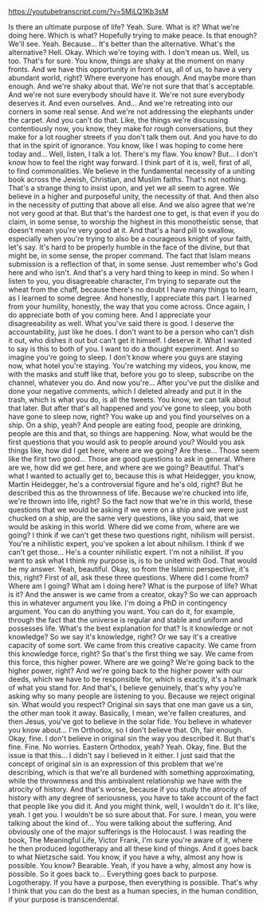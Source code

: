 https://youtubetranscript.com/?v=5MiLQ1Kb3sM

 Is there an ultimate purpose of life? Yeah. Sure. What is it? What we're doing here. Which is what? Hopefully trying to make peace. Is that enough? We'll see. Yeah. Because... It's better than the alternative. What's the alternative? Hell. Okay. Which we're toying with. I don't mean us. Well, us too. That's for sure. You know, things are shaky at the moment on many fronts. And we have this opportunity in front of us, all of us, to have a very abundant world, right? Where everyone has enough. And maybe more than enough. And we're shaky about that. We're not sure that that's acceptable. And we're not sure everybody should have it. We're not sure everybody deserves it. And even ourselves. And... And we're retreating into our corners in some real sense. And we're not addressing the elephants under the carpet. And you can't do that. Like, the things we're discussing contentiously now, you know, they make for rough conversations, but they make for a lot rougher streets if you don't talk them out. And you have to do that in the spirit of ignorance. You know, like I was hoping to come here today and... Well, listen, I talk a lot. There's my flaw. You know? But... I don't know how to feel the right way forward. I think part of it is, well, first of all, to find commonalities. We believe in the fundamental necessity of a uniting book across the Jewish, Christian, and Muslim faiths. That's not nothing. That's a strange thing to insist upon, and yet we all seem to agree. We believe in a higher and purposeful unity, the necessity of that. And then also in the necessity of putting that above all else. And we also agree that we're not very good at that. But that's the hardest one to get, is that even if you do claim, in some sense, to worship the highest in this monotheistic sense, that doesn't mean you're very good at it. And that's a hard pill to swallow, especially when you're trying to also be a courageous knight of your faith, let's say. It's hard to be properly humble in the face of the divine, but that might be, in some sense, the proper command. The fact that Islam means submission is a reflection of that, in some sense. Just remember who's God here and who isn't. And that's a very hard thing to keep in mind. So when I listen to you, you disagreeable character, I'm trying to separate out the wheat from the chaff, because there's no doubt I have many things to learn, as I learned to some degree. And honestly, I appreciate this part. I learned from your humility, honestly, the way that you come across. Once again, I do appreciate both of you coming here. And I appreciate your disagreeability as well. What you've said there is good. I deserve the accountability, just like he does. I don't want to be a person who can't dish it out, who dishes it out but can't get it himself. I deserve it. What I wanted to say is this to both of you. I want to do a thought experiment. And so imagine you're going to sleep. I don't know where you guys are staying now, what hotel you're staying. You're watching my videos, you know, me with the masks and stuff like that, before you go to sleep, subscribe on the channel, whatever you do. And now you're... After you've put the dislike and done your negative comments, which I deleted already and put it in the trash, which is what you do, is all the tweets. You know, we can talk about that later. But after that's all happened and you've gone to sleep, you both have gone to sleep now, right? You wake up and you find yourselves on a ship. On a ship, yeah? And people are eating food, people are drinking, people are this and that, so things are happening. Now, what would be the first questions that you would ask to people around you? Would you ask things like, how did I get here, where are we going? Are these... Those seem like the first two good... Those are good questions to ask in general. Where are we, how did we get here, and where are we going? Beautiful. That's what I wanted to actually get to, because this is what Heidegger, you know, Martin Heidegger, he's a controversial figure and he's old, right? But he described this as the thrownness of life. Because we're chucked into life, we're thrown into life, right? So the fact now that we're in this world, these questions that we would be asking if we were on a ship and we were just chucked on a ship, are the same very questions, like you said, that we would be asking in this world. Where did we come from, where are we going? I think if we can't get these two questions right, nihilism will persist. You're a nihilistic expert, you've spoken a lot about nihilism. I think if we can't get those... He's a counter nihilistic expert. I'm not a nihilist. If you want to ask what I think my purpose is, is to be united with God. That would be my answer. Yeah, beautiful. Okay, so from the Islamic perspective, it's this, right? First of all, ask these three questions. Where did I come from? Where am I going? What am I doing here? What is the purpose of life? What is it? And the answer is we came from a creator, okay? So we can approach this in whatever argument you like. I'm doing a PhD in contingency argument. You can do anything you want. You can do it, for example, through the fact that the universe is regular and stable and uniform and possesses life. What's the best explanation for that? Is it knowledge or not knowledge? So we say it's knowledge, right? Or we say it's a creative capacity of some sort. We came from this creative capacity. We came from this knowledge force, right? So that's the first thing we say. We came from this force, this higher power. Where are we going? We're going back to the higher power, right? And we're going back to the higher power with our deeds, which we have to be responsible for, which is exactly, it's a hallmark of what you stand for. And that's, I believe genuinely, that's why you're asking why so many people are listening to you. Because we reject original sin. What would you respect? Original sin says that one man gave us a sin, the other man took it away. Basically, I mean, we're fallen creatures, and then Jesus, you've got to believe in the solar fide. You believe in whatever you know about... I'm Orthodox, so I don't believe that. Oh, fair enough. Okay, fine. I don't believe in original sin the way you described it. But that's fine. Fine. No worries. Eastern Orthodox, yeah? Yeah. Okay, fine. But the issue is that this... I didn't say I believed in it either. I just said that the concept of original sin is an expression of this problem that we're describing, which is that we're all burdened with something approximating, while the thrownness and this ambivalent relationship we have with the atrocity of history. And that's worse, because if you study the atrocity of history with any degree of seriousness, you have to take account of the fact that people like you did it. And you might think, well, I wouldn't do it. It's like, yeah. I get you. I wouldn't be so sure about that. For sure. I mean, you were talking about the kind of... You were talking about the suffering. And obviously one of the major sufferings is the Holocaust. I was reading the book, The Meaningful Life, Victor Frank, I'm sure you're aware of it, where he then produced logotherapy and all these kind of things. And it goes back to what Nietzsche said. You know, if you have a why, almost any how is possible. You know? Bearable. Yeah, if you have a why, almost any how is possible. So it goes back to... Everything goes back to purpose. Logotherapy. If you have a purpose, then everything is possible. That's why I think that you can do the best as a human species, in the human condition, if your purpose is transcendental.